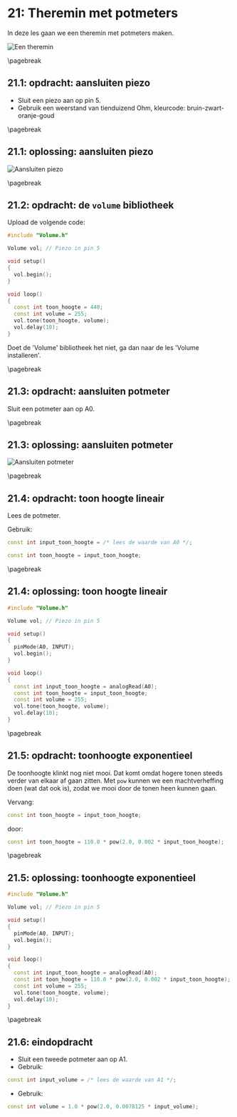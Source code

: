 # 21: Theremin met potmeters

In deze les gaan we een theremin met potmeters maken.

![Een theremin](Etherwave_Theremin_Kit.jpg)

\pagebreak

## 21.1: opdracht: aansluiten piezo

 * Sluit een piezo aan op pin 5.
 * Gebruik een weerstand van tienduizend Ohm,
   kleurcode: bruin-zwart-oranje-goud

\pagebreak

## 21.1: oplossing: aansluiten piezo

![Aansluiten piezo](21_piezo.png)

\pagebreak

## 21.2: opdracht: de `volume` bibliotheek

Upload de volgende code:

```c++
#include "Volume.h"

Volume vol; // Piezo in pin 5

void setup()
{
  vol.begin();
}

void loop()
{
  const int toon_hoogte = 440;
  const int volume = 255;
  vol.tone(toon_hoogte, volume);
  vol.delay(10);
}
```

Doet de 'Volume' bibliotheek het niet, ga dan naar de les 'Volume installeren'.

\pagebreak

## 21.3: opdracht: aansluiten potmeter

Sluit een potmeter aan op A0.

\pagebreak

## 21.3: oplossing: aansluiten potmeter

![Aansluiten potmeter](21_een_potmeter.png)

\pagebreak

## 21.4: opdracht: toon hoogte lineair

Lees de potmeter.

Gebruik:

```c++
const int input_toon_hoogte = /* lees de waarde van A0 */;
```

```c++
const int toon_hoogte = input_toon_hoogte;
```

\pagebreak

## 21.4: oplossing: toon hoogte lineair

```c++
#include "Volume.h"

Volume vol; // Piezo in pin 5

void setup()
{
  pinMode(A0, INPUT);
  vol.begin();
}

void loop()
{
  const int input_toon_hoogte = analogRead(A0);
  const int toon_hoogte = input_toon_hoogte;
  const int volume = 255;
  vol.tone(toon_hoogte, volume);
  vol.delay(10);
}
```

\pagebreak

## 21.5: opdracht: toonhoogte exponentieel

De toonhoogte klinkt nog niet mooi. 
Dat komt omdat hogere tonen steeds verder van elkaar af gaan zitten.
Met `pow` kunnen we een machtverheffing doen (wat dat ook is),
zodat we mooi door de tonen heen kunnen gaan.

Vervang:

```c++
const int toon_hoogte = input_toon_hoogte;
```

door:

```c++
const int toon_hoogte = 110.0 * pow(2.0, 0.002 * input_toon_hoogte);
```

\pagebreak

## 21.5: oplossing: toonhoogte exponentieel

```c++
#include "Volume.h"

Volume vol; // Piezo in pin 5

void setup()
{
  pinMode(A0, INPUT);
  vol.begin();
}

void loop()
{
  const int input_toon_hoogte = analogRead(A0);
  const int toon_hoogte = 110.0 * pow(2.0, 0.002 * input_toon_hoogte);
  const int volume = 255;
  vol.tone(toon_hoogte, volume);
  vol.delay(10);
}
```

\pagebreak

## 21.6: eindopdracht

 * Sluit een tweede potmeter aan op A1.
 * Gebruik:

```c++
const int input_volume = /* lees de waarde van A1 */;
```

 * Gebruik:

```c++
const int volume = 1.0 * pow(2.0, 0.0078125 * input_volume);
```

